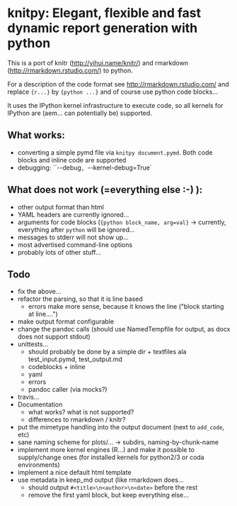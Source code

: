 # knitpy: Elegant, flexible and fast dynamic report generation with python

This is a port of knitr (http://yihui.name/knitr/) and rmarkdown 
(http://rmarkdown.rstudio.com/) to python.

For a description of the code format see http://rmarkdown.rstudio.com/ and replace
`{r...}` by `{python ...}` and of course use python code blocks...

It uses the IPython kernel infrastructure to execute code, so all kernels for IPython 
are (aem... can potentially be) supported.

## What works:
* converting a simple pymd file via `knitpy document.pymd`. Both code blocks and 
  inline code are supported
* debugging: ``--debug`, `--kernel-debug=True`

## What does not work (=everything else :-) ):
* other output format than html
* YAML headers are currently ignored...
* arguments for code blocks (`{python block_name, arg=val}` -> currently, everything 
  after `python` will be ignored...
* messages to stderr will not show up...
* most advertised command-line options
* probably lots of other stuff...

## Todo
* fix the above...
* refactor the parsing, so that it is line based
  - errors make more sense, because it knows the line ("block starting at line....")
* make output format configurable
* change the pandoc calls (should use NamedTempfile for output, as docx does not support stdout)
* unittests...
  - should probably be done by a simple dir + textfiles ala test_input.pymd, test_output.md
  - codeblocks + inline
  - yaml
  - errors
  - pandoc caller (via mocks?)
* travis...
* Documentation
  - what works? what is not supported?
  - differences to rmarkdown / knitr?
* put the mimetype handling into the output document (next to `add_code`, etc)
* sane naming scheme for plots/... -> subdirs, naming-by-chunk-name
* implement more kernel engines (R...) and make it possible to supply/change ones 
  (for installed kernels for python2/3 or coda environments)
* implement a nice default html template
* use metadata in keep_md output (like rmarkdown does...
  - should output `#<title>\n<author>\n<date>` before the rest
  - remove the first yaml block, but keep everything else...
